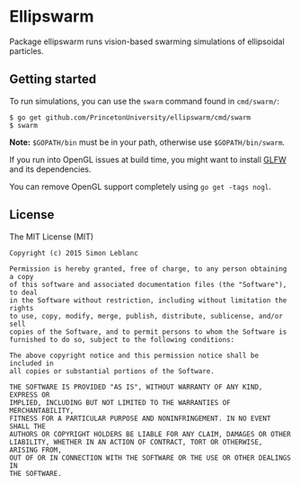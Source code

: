 # Ellipswarm

Package ellipswarm runs vision-based swarming simulations of ellipsoidal particles.

## Getting started

To run simulations, you can use the `swarm` command found in `cmd/swarm/`:

	$ go get github.com/PrincetonUniversity/ellipswarm/cmd/swarm
	$ swarm

**Note:** `$GOPATH/bin` must be in your path, otherwise use `$GOPATH/bin/swarm`.

If you run into OpenGL issues at build time, you might want to install [GLFW][] and its dependencies.

[GLFW]: http://www.glfw.org

You can remove OpenGL support completely using `go get -tags nogl`.

## License

The MIT License (MIT)

	Copyright (c) 2015 Simon Leblanc
	
	Permission is hereby granted, free of charge, to any person obtaining a copy
	of this software and associated documentation files (the "Software"), to deal
	in the Software without restriction, including without limitation the rights
	to use, copy, modify, merge, publish, distribute, sublicense, and/or sell
	copies of the Software, and to permit persons to whom the Software is
	furnished to do so, subject to the following conditions:
	
	The above copyright notice and this permission notice shall be included in
	all copies or substantial portions of the Software.
	
	THE SOFTWARE IS PROVIDED "AS IS", WITHOUT WARRANTY OF ANY KIND, EXPRESS OR
	IMPLIED, INCLUDING BUT NOT LIMITED TO THE WARRANTIES OF MERCHANTABILITY,
	FITNESS FOR A PARTICULAR PURPOSE AND NONINFRINGEMENT. IN NO EVENT SHALL THE
	AUTHORS OR COPYRIGHT HOLDERS BE LIABLE FOR ANY CLAIM, DAMAGES OR OTHER
	LIABILITY, WHETHER IN AN ACTION OF CONTRACT, TORT OR OTHERWISE, ARISING FROM,
	OUT OF OR IN CONNECTION WITH THE SOFTWARE OR THE USE OR OTHER DEALINGS IN
	THE SOFTWARE.
